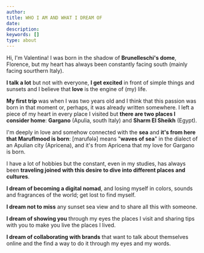 ```yaml
---
author: 
title: WHO I AM AND WHAT I DREAM OF
date: 
description:
keywords: []
type: about
---
```


Hi, I'm Valentina!
I was born in the shadow of **Brunelleschi's dome**, Florence, but my heart has always been constantly facing south (mainly facing sourthern Italy).

**I talk a lot** but not with everyone, **I get excited** in front of simple things and sunsets and I believe that **love** is the engine of (my) life.

**My first trip** was when I was two years old and I think that this passion was born in that moment or, perhaps, it was already written somewhere.
I left a piece of my heart in every place I visited but **there are two places I consider home**: **Gargano** (Apulia, south Italy) and **Sharm El Sheikh** (Egypt).

I'm deeply in love and somehow connected with the **sea** and **it's from here that Maruflmood is born**: [marufələ] means "**waves of sea**" in the dialect of an Apulian city (Apricena), and it's from Apricena that my love for Gargano is born.

I have a lot of hobbies but the constant, even in my studies, has always been **traveling joined with this desire to dive into different places and cultures**.

**I dream of becoming a digital nomad**, and losing myself in colors, sounds and fragrances of the world; get lost to find myself.

**I dream not to miss** any sunset sea view and to share all this with someone.

**I dream of showing you** through my eyes the places I visit and sharing tips with you to make you live the places I lived.

**I dream of collaborating with brands** that want to talk about themselves online and the find a way to do it through my eyes and my words.
